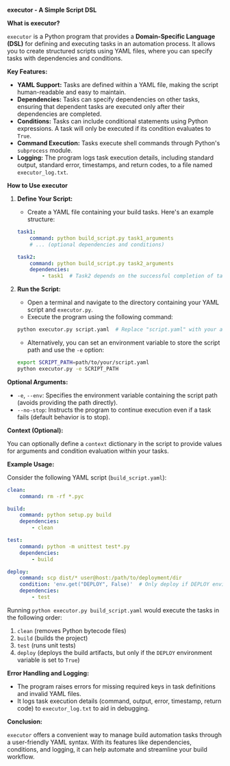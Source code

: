 **executor - A Simple Script DSL**

**What is executor?**

`executor` is a Python program that provides a **Domain-Specific Language (DSL)** for defining and executing tasks in an automation process. It allows you to create structured scripts using YAML files, where you can specify tasks with dependencies and conditions.

**Key Features:**

- **YAML Support:** Tasks are defined within a YAML file, making the script human-readable and easy to maintain.
- **Dependencies:** Tasks can specify dependencies on other tasks, ensuring that dependent tasks are executed only after their dependencies are completed.
- **Conditions:** Tasks can include conditional statements using Python expressions. A task will only be executed if its condition evaluates to `True`.
- **Command Execution:** Tasks execute shell commands through Python's `subprocess` module.
- **Logging:** The program logs task execution details, including standard output, standard error, timestamps, and return codes, to a file named `executor_log.txt`.

**How to Use executor**

1. **Define Your Script:**
   - Create a YAML file containing your build tasks. Here's an example structure:

   ```yaml
   task1:
       command: python build_script.py task1_arguments
       # ... (optional dependencies and conditions)

   task2:
       command: python build_script.py task2_arguments
       dependencies:
           - task1  # Task2 depends on the successful completion of task1
   ```

2. **Run the Script:**
   - Open a terminal and navigate to the directory containing your YAML script and `executor.py`.
   - Execute the program using the following command:

   ```bash
   python executor.py script.yaml  # Replace "script.yaml" with your actual filename
   ```

   - Alternatively, you can set an environment variable to store the script path and use the `-e` option:

   ```bash
   export SCRIPT_PATH=path/to/your/script.yaml
   python executor.py -e SCRIPT_PATH
   ```

**Optional Arguments:**

- `-e`, `--env`: Specifies the environment variable containing the script path (avoids providing the path directly).
- `--no-stop`: Instructs the program to continue execution even if a task fails (default behavior is to stop).

**Context (Optional):**

You can optionally define a `context` dictionary in the script to provide values for arguments and condition evaluation within your tasks.

**Example Usage:**

Consider the following YAML script (`build_script.yaml`):

```yaml
clean:
    command: rm -rf *.pyc

build:
    command: python setup.py build
    dependencies:
        - clean

test:
    command: python -m unittest test*.py
    dependencies:
        - build

deploy:
    command: scp dist/* user@host:/path/to/deployment/dir
    condition: 'env.get("DEPLOY", False)'  # Only deploy if DEPLOY environment variable is set to True
    dependencies:
        - test
```

Running `python executor.py build_script.yaml` would execute the tasks in the following order:

1. `clean` (removes Python bytecode files)
2. `build` (builds the project)
3. `test` (runs unit tests)
4. `deploy` (deploys the build artifacts, but only if the `DEPLOY` environment variable is set to `True`)

**Error Handling and Logging:**

- The program raises errors for missing required keys in task definitions and invalid YAML files.
- It logs task execution details (command, output, error, timestamp, return code) to `executor_log.txt` to aid in debugging.

**Conclusion:**

`executor` offers a convenient way to manage build automation tasks through a user-friendly YAML syntax. With its features like dependencies, conditions, and logging, it can help automate and streamline your build workflow.
